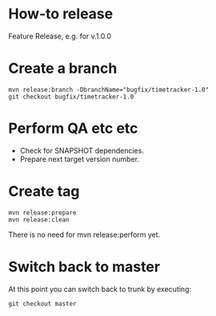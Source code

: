 How-to release
=================

Feature Release, e.g. for v.1.0.0

# Create a branch

    mvn release:branch -DbranchName="bugfix/timetracker-1.0"
    git checkout bugfix/timetracker-1.0

# Perform QA etc etc

* Check for SNAPSHOT dependencies.
* Prepare next target version number.

# Create tag

    mvn release:prepare
    mvn release:clean

There is no need for mvn release:perform yet.

# Switch back to master

At this point you can switch back to trunk by executing:

    git checkout master
